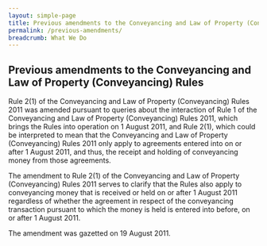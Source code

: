 ```yaml
---
layout: simple-page
title: Previous amendments to the Conveyancing and Law of Property (Conveyancing) Rules
permalink: /previous-amendments/
breadcrumb: What We Do
---
```


Previous amendments to the Conveyancing and Law of Property (Conveyancing) Rules
---

Rule 2(1) of the Conveyancing and Law of Property (Conveyancing) Rules 2011 was amended pursuant to queries about the interaction of Rule 1 of the Conveyancing and Law of Property (Conveyancing) Rules 2011, which brings the Rules into operation on 1 August 2011, and Rule 2(1), which could be interpreted to mean that the Conveyancing and Law of Property (Conveyancing) Rules 2011 only apply to agreements entered into on or after 1 August 2011, and thus, the receipt and holding of conveyancing money from those agreements.

The amendment to Rule 2(1) of the Conveyancing and Law of Property (Conveyancing) Rules 2011 serves to clarify that the Rules also apply to conveyancing money that is received or held on or after 1 August 2011 regardless of whether the agreement in respect of the conveyancing transaction pursuant to which the money is held is entered into before, on or after 1 August 2011.

The amendment was gazetted on 19 August 2011.


